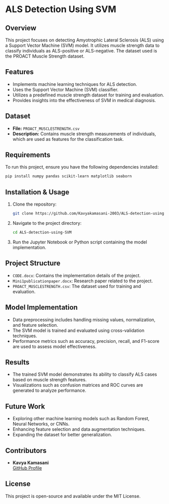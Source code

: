 # ALS Detection Using SVM

## Overview
This project focuses on detecting Amyotrophic Lateral Sclerosis (ALS) using a Support Vector Machine (SVM) model. It utilizes muscle strength data to classify individuals as ALS-positive or ALS-negative. The dataset used is the PROACT Muscle Strength dataset.

## Features
- Implements machine learning techniques for ALS detection.
- Uses the Support Vector Machine (SVM) classifier.
- Utilizes a predefined muscle strength dataset for training and evaluation.
- Provides insights into the effectiveness of SVM in medical diagnosis.

## Dataset
- **File:** `PROACT_MUSCLESTRENGTH.csv`
- **Description:** Contains muscle strength measurements of individuals, which are used as features for the classification task.

## Requirements
To run this project, ensure you have the following dependencies installed:

```bash
pip install numpy pandas scikit-learn matplotlib seaborn
```

## Installation & Usage
1. Clone the repository:
   ```bash
   git clone https://github.com/Kavyakamasani-2003/ALS-detection-using-SVM.git
   ```
2. Navigate to the project directory:
   ```bash
   cd ALS-detection-using-SVM
   ```
3. Run the Jupyter Notebook or Python script containing the model implementation.

## Project Structure
- `CODE.docx`: Contains the implementation details of the project.
- `Mini1publicationpaper.docx`: Research paper related to the project.
- `PROACT_MUSCLESTRENGTH.csv`: The dataset used for training and evaluation.

## Model Implementation
- Data preprocessing includes handling missing values, normalization, and feature selection.
- The SVM model is trained and evaluated using cross-validation techniques.
- Performance metrics such as accuracy, precision, recall, and F1-score are used to assess model effectiveness.

## Results
- The trained SVM model demonstrates its ability to classify ALS cases based on muscle strength features.
- Visualizations such as confusion matrices and ROC curves are generated to analyze performance.

## Future Work
- Exploring other machine learning models such as Random Forest, Neural Networks, or CNNs.
- Enhancing feature selection and data augmentation techniques.
- Expanding the dataset for better generalization.

## Contributors
- **Kavya Kamasani**  
  [GitHub Profile](https://github.com/Kavyakamasani-2003)

## License
This project is open-source and available under the MIT License.
